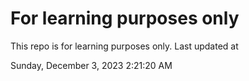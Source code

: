# For learning purposes only
This repo is for learning purposes only.
Last updated at

Sunday, December 3, 2023 2:21:20 AM

